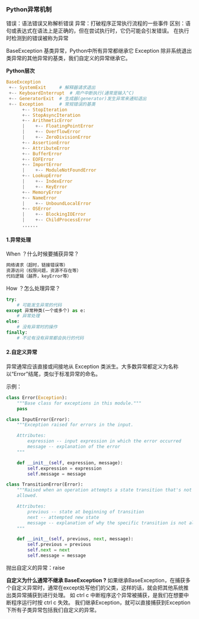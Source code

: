 ### Python异常机制

错误：语法错误又称解析错误
异常：打破程序正常执行流程的一些事件
区别：语句或表达式在语法上是正确的，但在尝试执行时，它仍可能会引发错误。 在执行时检测到的错误被称为异常

BaseException
    基类异常，Python中所有异常都继承它
Exception
    除非系统退出类异常的其他异常的基类，我们自定义的异常继承它。

**Python层次**
```python
BaseException
 +-- SystemExit     # 解释器请求退出
 +-- KeyboardInterrupt  # 用户中断执行(通常是输入^C)
 +-- GeneratorExit  # 生成器(generator)发生异常来通知退出
 +-- Exception      # 常规错误的基类
      +-- StopIteration
      +-- StopAsyncIteration
      +-- ArithmeticError
      |    +-- FloatingPointError
      |    +-- OverflowError
      |    +-- ZeroDivisionError
      +-- AssertionError
      +-- AttributeError
      +-- BufferError
      +-- EOFError
      +-- ImportError
      |    +-- ModuleNotFoundError
      +-- LookupError
      |    +-- IndexError
      |    +-- KeyError
      +-- MemoryError
      +-- NameError
      |    +-- UnboundLocalError
      +-- OSError
      |    +-- BlockingIOError
      |    +-- ChildProcessError
      ......
```

#### 1.异常处理

When ？什么时候要捕获异常？
```python
网络请求（超时，链接错误等）
资源访问（权限问题，资源不存在等）
代码逻辑（越界，keyError等）

```

How ？怎么处理异常？
```python
try:
    # 可能发生异常的代码
except 异常种类(一个或多个) as e:
    # 异常处理
else:
    # 没有异常时的操作
finally:
    # 不论有没有异常都会执行的代码

```

#### 2.自定义异常
异常通常应该直接或间接地从 Exception 类派生。大多数异常都定义为名称以“Error”结尾，类似于标准异常的命名。

示例：
```python
class Error(Exception):
    """Base class for exceptions in this module."""
    pass

class InputError(Error):
    """Exception raised for errors in the input.

    Attributes:
        expression -- input expression in which the error occurred
        message -- explanation of the error
    """

    def __init__(self, expression, message):
        self.expression = expression
        self.message = message

class TransitionError(Error):
    """Raised when an operation attempts a state transition that's not
    allowed.

    Attributes:
        previous -- state at beginning of transition
        next -- attempted new state
        message -- explanation of why the specific transition is not allowed
    """

    def __init__(self, previous, next, message):
        self.previous = previous
        self.next = next
        self.message = message

```

抛出自定义的异常：raise

**自定义为什么通常不继承 BaseException ?**
    如果继承BaseException，在捕获多个自定义异常时，通常在except处写他们的父类，这样的话，就会把其他系统推出类异常捕获到进行处理。
    如 ctrl c 中断程序这个异常被捕获，是我们在想要中断程序运行时按 ctrl c 失效。
    我们继承Exception，就可以直接捕获到Exception下所有子类异常包括我们自定义的异常。






















